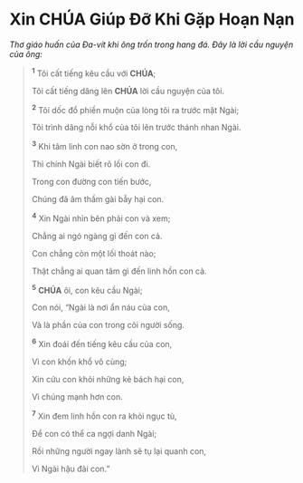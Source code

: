 # Xin **CHÚA** Giúp Đỡ Khi Gặp Hoạn Nạn
*Thơ giáo huấn của Đa-vít khi ông trốn trong hang đá. Đây là lời cầu nguyện của ông:*

> <sup><b>1</b></sup> Tôi cất tiếng kêu cầu với **CHÚA**;
>
> Tôi cất tiếng dâng lên **CHÚA** lời cầu nguyện của tôi.
>
> <sup><b>2</b></sup> Tôi dốc đổ phiền muộn của lòng tôi ra trước mặt Ngài;
>
> Tôi trình dâng nỗi khổ của tôi lên trước thánh nhan Ngài.
>
> <sup><b>3</b></sup> Khi tâm linh con nao sờn ở trong con,
>
> Thì chính Ngài biết rõ lối con đi.
>
> Trong con đường con tiến bước,
>
> Chúng đã âm thầm gài bẫy hại con.
>
> <sup><b>4</b></sup> Xin Ngài nhìn bên phải con và xem;
>
> Chẳng ai ngó ngàng gì đến con cả.
>
> Con chẳng còn một lối thoát nào;
>
> Thật chẳng ai quan tâm gì đến linh hồn con cả.
>
> <sup><b>5</b></sup> **CHÚA** ôi, con kêu cầu Ngài;
>
> Con nói, “Ngài là nơi ẩn náu của con,
>
> Và là phần của con trong cõi người sống.
>
> <sup><b>6</b></sup> Xin đoái đến tiếng kêu cầu của con,
>
> Vì con khốn khổ vô cùng;
>
> Xin cứu con khỏi những kẻ bách hại con,
>
> Vì chúng mạnh hơn con.
>
> <sup><b>7</b></sup> Xin đem linh hồn con ra khỏi ngục tù,
>
> Để con có thể ca ngợi danh Ngài;
>
> Rồi những người ngay lành sẽ tụ lại quanh con,
>
> Vì Ngài hậu đãi con.”